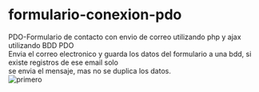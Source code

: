# formulario-conexion-pdo
PDO-Formulario de contacto con envio de correo utilizando php y ajax utilizando BDD PDO <br>
Envia el correo electronico y guarda los datos del formulario a una bdd, si existe registros de ese email solo  <br>
se envia el mensaje, mas no se duplica los datos. <br>
<img src="https://image.ibb.co/eKA8Ez/primero.png" alt="primero" border="0">

